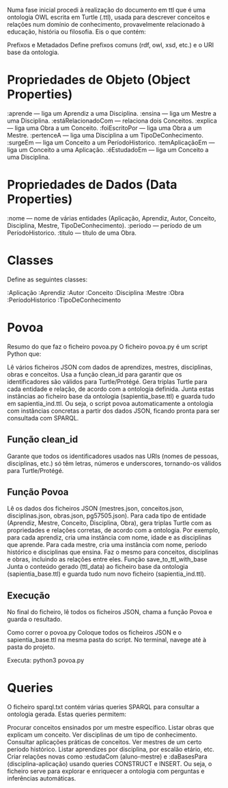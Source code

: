 Numa fase inicial procedi à realização do documento em ttl que é uma ontologia OWL escrita em Turtle (.ttl), usada para descrever conceitos e relações num domínio de conhecimento, provavelmente relacionado à educação, história ou filosofia. Eis o que contém:

Prefixos e Metadados
Define prefixos comuns (rdf, owl, xsd, etc.) e o URI base da ontologia.

# Propriedades de Objeto (Object Properties)

:aprende — liga um Aprendiz a uma Disciplina.
:ensina — liga um Mestre a uma Disciplina.
:estáRelacionadoCom — relaciona dois Conceitos.
:explica — liga uma Obra a um Conceito.
:foiEscritoPor — liga uma Obra a um Mestre.
:pertenceA — liga uma Disciplina a um TipoDeConhecimento.
:surgeEm — liga um Conceito a um PeríodoHistorico.
:temAplicaçãoEm — liga um Conceito a uma Aplicação.
:éEstudadoEm — liga um Conceito a uma Disciplina.

# Propriedades de Dados (Data Properties)

:nome — nome de várias entidades (Aplicação, Aprendiz, Autor, Conceito, Disciplina, Mestre, TipoDeConhecimento).
:periodo — período de um PeríodoHistorico.
:titulo — título de uma Obra.

# Classes

Define as seguintes classes:

:Aplicação
:Aprendiz
:Autor
:Conceito
:Disciplina
:Mestre
:Obra
:PeríodoHistorico
:TipoDeConhecimento

# Povoa 

Resumo do que faz o ficheiro povoa.py
O ficheiro povoa.py é um script Python que:

Lê vários ficheiros JSON com dados de aprendizes, mestres, disciplinas, obras e conceitos.
Usa a função clean_id para garantir que os identificadores são válidos para Turtle/Protégé.
Gera triplas Turtle para cada entidade e relação, de acordo com a ontologia definida.
Junta estas instâncias ao ficheiro base da ontologia (sapientia_base.ttl) e guarda tudo em sapientia_ind.ttl.
Ou seja, o script povoa automaticamente a ontologia com instâncias concretas a partir dos dados JSON, ficando pronta para ser consultada com SPARQL.


## Função clean_id

Garante que todos os identificadores usados nas URIs (nomes de pessoas, disciplinas, etc.) só têm letras, números e underscores, tornando-os válidos para Turtle/Protégé.

## Função Povoa

Lê os dados dos ficheiros JSON (mestres.json, conceitos.json, disciplinas.json, obras.json, pg57505.json).
Para cada tipo de entidade (Aprendiz, Mestre, Conceito, Disciplina, Obra), gera triplas Turtle com as propriedades e relações corretas, de acordo com a ontologia.
Por exemplo, para cada aprendiz, cria uma instância com nome, idade e as disciplinas que aprende.
Para cada mestre, cria uma instância com nome, período histórico e disciplinas que ensina.
Faz o mesmo para conceitos, disciplinas e obras, incluindo as relações entre eles.
Função save_to_ttl_with_base
Junta o conteúdo gerado (ttl_data) ao ficheiro base da ontologia (sapientia_base.ttl) e guarda tudo num novo ficheiro (sapientia_ind.ttl).

## Execução

No final do ficheiro, lê todos os ficheiros JSON, chama a função Povoa e guarda o resultado.

Como correr o povoa.py
Coloque todos os ficheiros JSON e o sapientia_base.ttl na mesma pasta do script.
No terminal, navege até à pasta do projeto.

Executa: python3 povoa.py


# Queries 

O ficheiro sparql.txt contém várias queries SPARQL para consultar a ontologia gerada. Estas queries permitem:

Procurar conceitos ensinados por um mestre específico.
Listar obras que explicam um conceito.
Ver disciplinas de um tipo de conhecimento.
Consultar aplicações práticas de conceitos.
Ver mestres de um certo período histórico.
Listar aprendizes por disciplina, por escalão etário, etc.
Criar relações novas como :estudaCom (aluno-mestre) e :daBasesPara (disciplina-aplicação) usando queries CONSTRUCT e INSERT.
Ou seja, o ficheiro serve para explorar e enriquecer a ontologia com perguntas e inferências automáticas.

